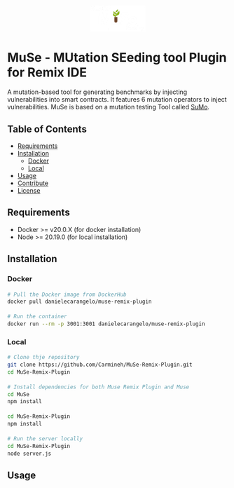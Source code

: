 <div style="text-align:center">
<img src="MuSe-Remix-Plugin/public/logo.png" alt="MuSe logo" style="width:25%;"/>
</div>

# MuSe - MUtation SEeding tool Plugin for Remix IDE
A mutation-based tool for generating benchmarks by injecting vulnerabilities into smart contracts. It features 6 mutation operators to inject vulnerabilities.
MuSe is based on a mutation testing Tool called [SuMo](https://github.com/MorenaBarboni/SuMo-SOlidity-MUtator).

## Table of Contents

- [Requirements](#requirements)
- [Installation](#installation)
  - [Docker](#docker)
  - [Local](#local)
- [Usage](#usage)
- [Contribute](#contribute)
- [License](#license)


## Requirements

- Docker >= v20.0.X (for docker installation)
- Node >= 20.19.0 (for local installation)

## Installation

### Docker

```bash
# Pull the Docker image from DockerHub
docker pull danielecarangelo/muse-remix-plugin

# Run the container
docker run --rm -p 3001:3001 danielecarangelo/muse-remix-plugin
```

### Local
```bash
# Clone thje repository
git clone https://github.com/Carmineh/MuSe-Remix-Plugin.git
cd MuSe-Remix-Plugin

# Install dependencies for both Muse Remix Plugin and Muse
cd MuSe
npm install

cd MuSe-Remix-Plugin
npm install

# Run the server locally
cd MuSe-Remix-Plugin
node server.js
```

## Usage
```

```
